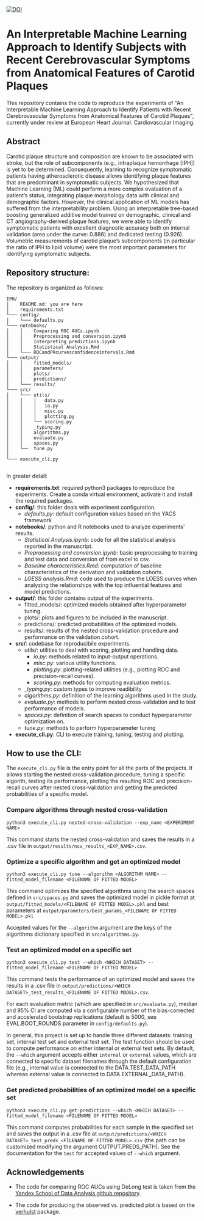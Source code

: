 [![DOI](https://zenodo.org/badge/498276564.svg)](https://zenodo.org/badge/latestdoi/498276564)

# An Interpretable Machine Learning Approach to Identify Subjects with Recent Cerebrovascular Symptoms from Anatomical Features of Carotid Plaques
This repository contains the code to reproduce the experiments of "An Interpretable Machine Learning Approach to Identify Patients with Recent Cerebrovascular Symptoms from Anatomical Features of Carotid Plaques", currently under review at European Heart Journal: Cardiovascular Imaging.

## Abstract
Carotid plaque structure and composition are known to be associated with stroke, but the role of subcomponents (e.g., intraplaque hemorrhage [IPH]) is yet to be determined. Consequently, learning to recognize symptomatic patients having atherosclerotic disease allows identifying plaque features that are predominant in symptomatic subjects. We hypothesized that Machine Learning (ML) could perform a more complex evaluation of a patient’s status, integrating plaque morphology data with clinical and demographic factors. However, the clinical application of ML models has suffered from the interpretability problem. Using an interpretable tree-based boosting generalized additive model trained on demographic, clinical and CT angiography-derived plaque features, we were able to identify symptomatic patients with excellent diagnostic accuracy both on internal validation (area under the curve: 0.886) and dedicated testing (0.926). Volumetric measurements of carotid plaque’s subcomponents (in particular the ratio of IPH to lipid volume) were the most important parameters for identifying symptomatic subjects.

## Repository structure:
The repository is organized as follows:
```
IPH/
│    README.md: you are here
│    requirements.txt
└─── config/
│    └─── defaults.py
└─── notebooks/
│    │    Comparing ROC AUCs.ipynb
│    │    Preprocessing and conversion.ipynb
│    │    Interpreting predictions.ipynb
│    │    Statistical Analysis.Rmd
│    └─── ROCandPRcurvesconfidenceintervals.Rmd
└─── output/
│    │    fitted_models/
│    │    parameters/
│    │    plots/
│    │    predictions/
│    └─── results/
└─── src/    
│    └─── utils/
│    │    │   data.py
│    │    │   io.py
│    │    │   misc.py
│    │    │   plotting.py
│    │    └── scoring.py
│    │    _typing.py
│    │    algorithms.py
│    │    evaluate.py
│    │    spaces.py
│    └──  tune.py
│
└─── execute_cli.py


```

In greater detail:

- **requirements.txt**: required python3 packages to reproduce the experiments. Create a conda virtual environment, activate it and install the required packages.
- **config/**: this folder deals with experiment configuration.
  - *defaults.py*: default configuration values based on the YACS framework
- **notebooks/**: python and R notebooks used to analyze experiments' results.
  - *Statistical Analysis.ipynb*: code for all the statistical analysis reported in the manuscript.
  - *Preprocessing and conversion.ipynb*: basic preprocessing to training and test data and conversion of from excel to csv.
  - *Baseline characteristics.Rmd*: computation of baseline characteristics of the derivation and validation cohorts.
  - *LOESS analysis.Rmd*: code used to produce the LOESS curves when analyzing the relationships with the top influential features and model predictions.
- **output/**: this folder contains output of the experiments.
  - fitted_models/: optimized models obtained after hyperparameter tuning.
  - plots/: plots and figures to be included in the manuscript.
  - predictions/: predicted probabilities of the optimized models.
  - results/: results of the nested cross-validation procedure and performance on the validation cohort.
- **src/**: codebase for reproducibile experiments.
  - utils/: utilities to deal with scoring, plotting and handling data.
    - *io.py*: methods related to input-output operations.
    - *misc.py*: various utility functions.
    - *plotting.py*: plotting-related utilities (e.g., plotting ROC and precision-recall curves).
    - *scoring.py*: methods for computing evaluation metrics.
  - *_typing.py*: custom types to improve readibility
  - *algorithms.py*: definition of the learning algorithms used in the study.
  - *evaluate.py*: methods to perform nested cross-validation and to test performance of models.
  - *spaces.py*: definition of search spaces to conduct hyperparameter optimization on.
  - *tune.py*: methods to perform hyperparameter tuning
- **execute_cli.py**: CLI to execute training, tuning, testing and plotting. 


## How to use the CLI:
The `execute_cli.py` file is the entry point for all the parts of the projects. It allows starting the nested cross-validation procedure, tuning a specific algorith, testing its performance, plotting the resulting ROC and precision-recall curves after nested cross-validation and getting the predicted probabilities of a specific model.

### Compare algorithms through nested cross-validation
```
python3 execute_cli.py nested-cross-validation --exp_name <EXPERIMENT NAME>
```
This command starts the nested cross-validation and saves the results in a .csv file in `output/results/ncv_results_<EXP_NAME>.csv`.

### Optimize a specific algorithm and get an optimized model
```
python3 execute_cli.py tune --algorithm <ALGORITHM NAME> --fitted_model_filename <FILENAME OF FITTED MODEL>
```
This command optimizes the specified algorithms using the search spaces defined in `src/spaces.py` and saves the optimized model in pickle format at  `output/fitted_models/<FILENAME OF FITTED MODEL>.pkl` and best parameters at `output/parameters/best_params_<FILENAME OF FITTED MODEL>.pkl`

Accepted values for the `--algorithm` argument are the keys of the algorithms dictionary specified in `src/algorithms.py`.

### Test an optimized model on a specific set
```
python3 execute_cli.py test --which <WHICH DATASET> --fitted_model_filename <FILENAME OF FITTED MODEL>
```
This command tests the performance of an optimized model and saves the results in a .csv file in `output/predictions/<WHICH DATASET>_test_results_<FILENAME OF FITTED MODEL>.csv`. 

For each evaluation metric (which are specified in `src/evaluate.py`), median and 95% CI are computed via a configurable number of the bias-corrected and accelerated bootstrap replications (default is 5000, see EVAL.BOOT_ROUNDS parameter in `config/defaults.py`).

In general, this project is set up to handle three different datasets: training set, internal test set and external test set. The test function should be used to compute performance on either internal or external test sets. By default, the `--which` argument accepts either `internal` or `external` values, which are connected to specific dataset filenames through the default configuration file (e.g., internal value is connected to the DATA.TEST_DATA_PATH whereas external value is connected to DATA.EXTERNAL_DATA_PATH).


### Get predicted probabilities of an optimized model on a specific set
```
python3 execute_cli.py get-predictions --which <WHICH DATASET> --fitted_model_filename <FILENAME OF FITTED MODEL>
```
This command computes probabilities for each sample in the specified set and saves the output in a .csv file at `output/predictions/<WHICH DATASET>_test_preds_<FILENAME OF FITTED MODEL>.csv` (the path can be customized modifying the argument OUTPUT.PREDS_PATH). See the documentation for the `test` for accepted values of `--which` argument.

## Acknowledgements

* The code for comparing ROC AUCs using DeLong test is taken from the [Yandex School of Data Analysis github repository](https://github.com/yandexdataschool/roc_comparison).

* The code for producing the observed vs. predicted plot is based on the [verhulst](https://github.com/grivescorbett/verhulst) package.
